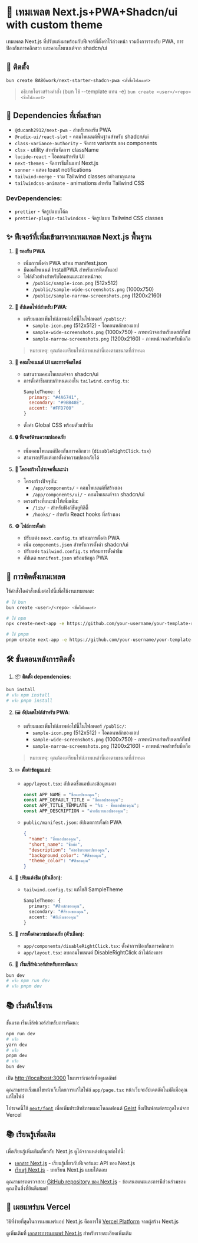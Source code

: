 # 🎨 เทมเพลต Next.js+PWA+Shadcn/ui with custom theme

เทมเพลต Next.js ที่ปรับแต่งมาพร้อมกับฟีเจอร์ที่ตั้งค่าไว้ล่วงหน้า รวมถึงการรองรับ PWA, การป้องกันการคลิกขวา และคอมโพเนนต์จาก shadcn/ui

## 🚀 ติดตั้ง

``` bun create BA86work/next-starter-shadcn-pwa <ตั้งชื่อโฟลเดอร์> ```
> อธิบายโครงสร้างคำสั่ง (bun ใช้ --template แทน -e)
```bun create <user>/<repo> <ชื่อโฟลเดอร์>```

## 🎁 Dependencies ที่เพิ่มเข้ามา

- `@ducanh2912/next-pwa` - สำหรับรองรับ PWA
- `@radix-ui/react-slot` - คอมโพเนนต์พื้นฐานสำหรับ shadcn/ui
- `class-variance-authority` - จัดการ variants ของ components
- `clsx` - utility สำหรับจัดการ className
- `lucide-react` - ไอคอนสำหรับ UI
- `next-themes` - จัดการธีมในแอป Next.js
- `sonner` - แสดง toast notifications
- `tailwind-merge` - รวม Tailwind classes อย่างชาญฉลาด
- `tailwindcss-animate` - animations สำหรับ Tailwind CSS

### DevDependencies:
- `prettier` - จัดรูปแบบโค้ด
- `prettier-plugin-tailwindcss` - จัดรูปแบบ Tailwind CSS classes

## ✨ ฟีเจอร์ที่เพิ่มเข้ามาจากเทมเพลต Next.js พื้นฐาน

1. **📱 รองรับ PWA**
   - เพิ่มการตั้งค่า PWA พร้อม manifest.json
   - มีคอมโพเนนต์ InstallPWA สำหรับการติดตั้งแอป
   - ไฟล์ตัวอย่างสำหรับไอคอนและภาพหน้าจอ:
     - `/public/sample-icon.png` (512x512)
     - `/public/sample-wide-screenshots.png` (1000x750)
     - `/public/sample-narrow-screenshots.png` (1200x2160)

2. **🎯️ อัปเดตไฟล์สำหรับ PWA**:
   - เตรียมและเพิ่มไฟล์ภาพต่อไปนี้ในโฟลเดอร์ `/public/`:
     - `sample-icon.png` (512x512) - ไอคอนหลักของแอป
     - `sample-wide-screenshots.png` (1000x750) - ภาพหน้าจอสำหรับเดสก์ท็อป
     - `sample-narrow-screenshots.png` (1200x2160) - ภาพหน้าจอสำหรับมือถือ
   > หมายเหตุ: คุณต้องเตรียมไฟล์ภาพเหล่านี้เองตามขนาดที่กำหนด

3. **🎯 คอมโพเนนต์ UI และการจัดสไตล์**
   - ผสานรวมคอมโพเนนต์จาก shadcn/ui
   - การตั้งค่าธีมแบบกำหนดเองใน `tailwind.config.ts`:
     ```js
     SampleTheme: {
       primary: "#4A6741",
       secondary: "#9BB48E",
       accent: "#FFD700"
     }
     ```
   - ตั้งค่า Global CSS พร้อมตัวแปรธีม

4. **🔒 ฟีเจอร์ด้านความปลอดภัย**
   - เพิ่มคอมโพเนนต์ป้องกันการคลิกขวา (`disableRightClick.tsx`)
   - สามารถปรับแต่งกาตั้งค่าความปลอดภัยได้

5. **📁 โครงสร้างโปรเจคที่แนะนำ**
   - โครงสร้างปัจจุบัน:
     - `/app/components/` - คอมโพเนนต์ที่สร้างเอง
     - `/app/components/ui/` - คอมโพเนนต์จาก shadcn/ui
   - เครงสร้างที่แนะนำให้เพิ่มเติม:
     - `/lib/` - สำหรับฟังก์ชันยูทิลิตี้
     - `/hooks/` - สำหรับ React hooks ที่สร้างเอง

6. **⚙️ ไฟล์การตั้งค่า**
   - ปรับแต่ง `next.config.ts` พร้อมการตั้งค่า PWA
   - เพิ่ม `components.json` สำหรับการตั้งค่า shadcn/ui
   - ปรับแต่ง `tailwind.config.ts` พร้อมการตั้งค่าธีม
   - อัปเดต `manifest.json` พร้อมข้อมูล PWA

## 🚀 การติดตั้งเทมเพลต

ใช้คำสั่งใดคำสั่งหนึ่งต่อไปนี้เพื่อใช้งานเทมเพลต:

```bash
# ใช้ bun
bun create <user>/<repo> <ชื่อโฟลเดอร์>

# ใช้ npm
npx create-next-app -e https://github.com/your-username/your-template-repo

# ใช้ pnpm
pnpm create next-app -e https://github.com/your-username/your-template-repo
```

## 🛠️ ขั้นตอนหลังการติดตั้ง

1. 📦 **ติดตั้ง dependencies**:
```bash
bun install
# หรือ npm install
# หรือ pnpm install
```

2. 🖼️ **อัปเดตไฟล์สำหรับ PWA**:
   - เตรียมและเพิ่มไฟล์ภาพต่อไปนี้ในโฟลเดอร์ `/public/`:
     - `sample-icon.png` (512x512) - ไอคอนหลักของแอป
     - `sample-wide-screenshots.png` (1000x750) - ภาพหน้าจอสำหรับเดสก์ท็อป
     - `sample-narrow-screenshots.png` (1200x2160) - ภาพหน้าจอสำหรับมือถือ
   > หมายเหตุ: คุณต้องเตรียมไฟล์ภาพเหล่านี้เองตามขนาดที่กำหนด

3. ✏️ **ตั้งค่าข้อมูลแอป**:
   - `app/layout.tsx`: อัปเดตชื่อแอปและข้อมูลเมตา
     ```typescript
     const APP_NAME = "ชื่อแอปของคุณ";
     const APP_DEFAULT_TITLE = "ชื่อแอปของคุณ";
     const APP_TITLE_TEMPLATE = "%s - ชื่อแอปของคุณ";
     const APP_DESCRIPTION = "คำอธิบายแอปของคุณ";
     ```
   - `public/manifest.json`: อัปเดตการตั้งค่า PWA
     ```json
     {
       "name": "ชื่อแอปของคุณ",
       "short_name": "ชื่อย่อ",
       "description": "คำอธิบายแอปของคุณ",
       "background_color": "#สีของคุณ",
       "theme_color": "#สีของคุณ"
     }
     ```

4. 🎨 **ปรับแต่งธีม (ตัวเลือก)**:
   - `tailwind.config.ts`: แก้ไขสี SampleTheme
     ```typescript
     SampleTheme: {
       primary: "#สีหลักของคุณ",
       secondary: "#สีรองของคุณ",
       accent: "#สีเน้นของคุณ"
     }
     ```

5. 🔐 **การตั้งค่าความปลอดภัย (ตัวเลือก)**:
   - `app/components/disableRightClick.tsx`: ตั้งค่าการป้องกันการคลิกขวา
   - `app/layout.tsx`: ลบคอมโพเนนต์ DisableRightClick ถ้าไม่ต้องการ

6. 🚀 **เริ่มเซิร์ฟเวอร์สำหรับการพัฒนา**:
```bash
bun dev
# หรือ npm run dev
# หรือ pnpm dev
```

## 📚 เริ่มต้นใช้งาน

ขั้นแรก เริ่มเซิร์ฟเวอร์สำหรับการพัฒนา:

```bash
npm run dev
# หรือ
yarn dev
# หรือ
pnpm dev
# หรือ
bun dev
```

เปิด [http://localhost:3000](http://localhost:3000) ในเบราว์เซอร์เพื่อดูผลลัพธ์

คุณสามารถเริ่มแก้ไขหน้าเว็บโดยการแก้ไขไฟล์ `app/page.tsx` หน้าเว็บจะอัปเดตอัตโนมัติเมื่อคุณแก้ไขไฟล์

โปรเจคนี้ใช้ [`next/font`](https://nextjs.org/docs/app/building-your-application/optimizing/fonts) เพื่อเพิ่มประสิทธิภาพและโหลดฟอนต์ [Geist](https://vercel.com/font) ซึ่งเป็นฟอนต์ตระกูลใหม่จาก Vercel

## 📚 เรียนรู้เพิ่มเติม

เพื่อเรียนรู้เพิ่มเติมเกี่ยวกับ Next.js ดูได้จากแหล่งข้อมูลต่อไปนี้:

- [เอกสาร Next.js](https://nextjs.org/docs) - เรียนรู้เกี่ยวกับฟีเจอร์และ API ของ Next.js
- [เรียนรู้ Next.js](https://nextjs.org/learn) - บทเรียน Next.js แบบโต้ตอบ

คุณสามารถตรวจสอบ [GitHub repository ของ Next.js](https://github.com/vercel/next.js) - ข้อเสนอแนะและการมีส่วนร่วมของคุณเป็นสิ่งที่ยินดีเสมอ!

## 🌟 เผยแพร่บน Vercel

วิธีที่ง่ายที่สุดในการเผยแพร่แอป Next.js คือการใช้ [Vercel Platform](https://vercel.com/new?utm_medium=default-template&filter=next.js&utm_source=create-next-app&utm_campaign=create-next-app-readme) จากผู้สร้าง Next.js

ดูเพิ่มเติมที่ [เอกสารการเผยแพร่ Next.js](https://nextjs.org/docs/app/building-your-application/deploying) สำหรับรายละเอียดเพิ่มเติม
